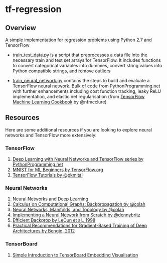 # tf-regression
## Overview
A simple implementation for regression problems using Python 2.7 and TensorFlow

* [train_test_data.py](train_test_data.py) is a script that preprocesses a data file into the necessary train and test set arrays for TensorFlow. It includes functions to convert categorical variables into dummies, convert string values into Python compatible strings, and remove outliers

* [train_neural_network.py](train_neural_network.py) contains the steps to build and evaluate a TensorFlow neural network. Bulk of code from PythonProgramming.net with further enhancements including cost function tracking, leaky ReLU implementation, and elastic net regularisation (from [TensorFlow Machine Learning Cookbook](https://github.com/nfmcclure/tensorflow_cookbook) by @nfmcclure)

## Resources
Here are some additional resources if you are looking to explore neural networks and TensorFlow more extensively:

### TensorFlow
1. [Deep Learning with Neural Networks and TensorFlow series by PythonProgramming.net](https://pythonprogramming.net/neural-networks-machine-learning-tutorial/)
2. [MNIST for ML Beginners by TensorFlow.org](https://www.tensorflow.org/get_started/mnist/beginners)
3. [TensorFlow Tutorials by @pkmital](https://github.com/pkmital/tensorflow_tutorials) 

### Neural Networks
1. [Neural Networks and Deep Learning](http://neuralnetworksanddeeplearning.com/index.html)
2. [Calculus on Computational Graphs: Backpropagation by @colah](http://colah.github.io/posts/2015-08-Backprop/)
3. [Neural Networks, Manifolds, and Topology by @colah](http://colah.github.io/posts/2014-03-NN-Manifolds-Topology/)
4. [Implementing a Neural Network from Scratch by @dennybritz](http://www.wildml.com/2015/09/implementing-a-neural-network-from-scratch/)
5. [Efficient Backprop by LeCun et al., 1998](http://yann.lecun.com/exdb/publis/pdf/lecun-98b.pdf) 
6. [Practical Recommendations for Gradient-Based Training of Deep Architectures by Bengio, 2012](https://arxiv.org/abs/1206.5533)

### TensorBoard
1. [Simple Introduction to TensorBoard Embedding Visualisation](http://www.pinchofintelligence.com/simple-introduction-to-tensorboard-embedding-visualisation/)
